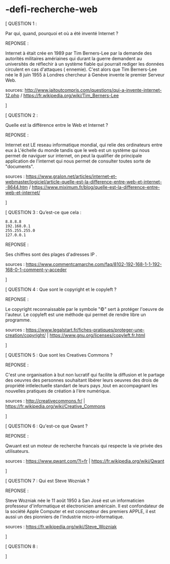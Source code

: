 # -defi-recherche-web


 [    QUESTION 1 :
 
Par qui, quand, pourquoi et où a été inventé Internet ?
 

REPONSE : 

Internet à était crée en 1989 par Tim Berners-Lee par la demande des autorités militaires amériaines qui  durant la guerre  demandent au universités de réflechir à un système fiable qui pourrait rediger les données circulent  en cas d'attaques ( ennemie).
C'est alors que Tim Berners-Lee  née le 8 juin 1955 à Londres  chercheur à Genève invente le premier Serveur Web. 

sources: http://www.jaitoutcompris.com/questions/qui-a-invente-internet-12.php / https://fr.wikipedia.org/wiki/Tim_Berners-Lee

 ]




[  QUESTION 2 : 

Quelle est la différence entre le Web et Internet ?

 REPONSE : 

Internet est LE reseau informatique mondial, qui relie des ordinateurs entre eux à L'échelle du monde tandis que le web est un système qui nous permet de naviguer sur internet, on peut la qualifier de principale application de l'internet qui nous permet de consulter toutes sorte de "documents".

sources : https://www.gralon.net/articles/internet-et-webmaster/logiciel/article-quelle-est-la-difference-entre-web-et-internet--8644.htm / https://www.miximum.fr/blog/quelle-est-la-difference-entre-web-et-internet/

]

[   QUESTION 3 : Qu’est-ce que cela :

    8.8.8.8
    192.168.0.1
    255.255.255.0
    127.0.0.1

 REPONSE : 

Ses chiffres sont des plages d'adresses IP .

sources : https://www.commentcamarche.com/faq/8102-192-168-1-1-192-168-0-1-comment-y-acceder

 ]

[    QUESTION 4 : Que sont le copyright et le copyleft ?


 REPONSE : 

Le copyright reconnaissable par le symbole "©" sert à protéger l'oeuvre de l'auteur.
Le copyleft est une méthode qui permet de rendre libre un programme.

sources : https://www.legalstart.fr/fiches-pratiques/proteger-une-creation/copyright/ | https://www.gnu.org/licenses/copyleft.fr.html

]

[    QUESTION 5 : Que sont les Creatives Commons ?

   REPONSE : 

C'est une organisation à but non lucratif qui facilite la diffusion et le partage des oeuvres des personnes souhaitant libérer leurs oeuvres des drois de propriété intlelectuelle standart de leurs pays ,tout en accompagnant les nouvelles pratiques de création à l'ère numérique.

sources : http://creativecommons.fr/  |  https://fr.wikipedia.org/wiki/Creative_Commons

]

[   QUESTION 6 : Qu'est-ce que Qwant ?

  REPONSE : 

Qwuant est un moteur de recherche francais qui respecte la vie privée des utilisateurs.

sources : https://www.qwant.com/?l=fr  |  https://fr.wikipedia.org/wiki/Qwant

]


[ QUESTION 7 : Qui est Steve Wozniak ?

  REPONSE : 

Steve Wozniak née le 11 août 1950 à San José est un informaticien professeur d'informatique et électronicien américain.
Il est confondateur de la société Apple Computer et est concepteur des premiers APPLE, il est aussi un des pionniers de l'industrie micro-informatique.

sources : https://fr.wikipedia.org/wiki/Steve_Wozniak
 
]

[ QUESTION 8 : 

]



